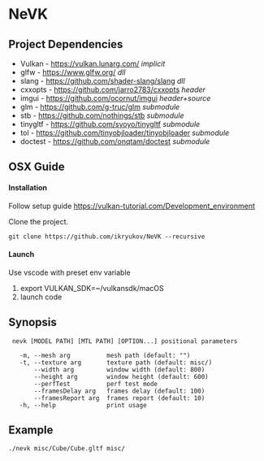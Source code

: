 # NeVK

## Project Dependencies

- Vulkan  - https://vulkan.lunarg.com/   *implicit*
- glfw    - https://www.glfw.org/     *dll*
- slang      - https://github.com/shader-slang/slang *dll*
- cxxopts   - https://github.com/jarro2783/cxxopts  *header*
- imgui   - https://github.com/ocornut/imgui *header+source*
- glm      - https://github.com/g-truc/glm *submodule*
- stb       - https://github.com/nothings/stb *submodule*
- tinygltf    - https://github.com/syoyo/tinygltf *submodule*
- tol - https://github.com/tinyobjloader/tinyobjloader *submodule*
- doctest      - https://github.com/onqtam/doctest *submodule*

## OSX Guide

#### Installation
Follow setup guide https://vulkan-tutorial.com/Development_environment

Clone the project.
   
    git clone https://github.com/ikryukov/NeVK --recursive

#### Launch
Use vscode with preset env variable
1. export VULKAN_SDK=~/vulkansdk/macOS
2. launch code 
    
## Synopsis 

     nevk [MODEL PATH] [MTL PATH] [OPTION...] positional parameters
     
       -m, --mesh arg          mesh path (default: "")
       -t, --texture arg       texture path (default: misc/)
           --width arg         window width (default: 800)
           --height arg        window height (default: 600)
           --perfTest          perf test mode
           --framesDelay arg   frames delay (default: 100)
           --framesReport arg  frames report (default: 10)
       -h, --help              print usage


## Example

    ./nevk misc/Cube/Cube.gltf misc/